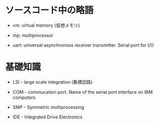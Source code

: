 # ソースコード中の略語

- vm: virtual memory (仮想メモリ)
- mp: multiprocessor

- uart: universal asynchronous receiver transmitter. Serial port for I/O


# 基礎知識

- LSI - large scale integration (集積回路)
- COM - commucation port. Name of the serial port interface on IBM computers.
- SMP - Symmetric multiprocessing

- IDE - Integrated Drive Electronics
